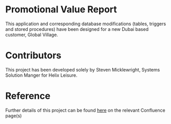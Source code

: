# Promotional Value Report
This application and corresponding database modifications (tables, triggers and stored procedures) have been designed for a new Dubai based customer, Global Village.

# Contributors
This project has been developed solely by Steven Micklewright, Systems Solution Manger for Helix Leisure.

# Reference
Further details of this project can be found [here](https://helixleisure.atlassian.net/wiki/spaces/Customers/pages/160170434/Global+Village) on the relevant Confluence page(s)

